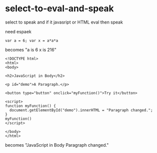 # select-to-eval-and-speak

select to speak and if it javasript or HTML eval then speak

need espaek

```
var a = 6; var x = a*a*a
```

becomes "a is 6 x is 216"

```
<!DOCTYPE html>
<html>
<body>

<h2>JavaScript in Body</h2>

<p id="demo">A Paragraph.</p>

<button type="button" onclick="myFunction()">Try it</button>

<script>
function myFunction() {
  document.getElementById("demo").innerHTML = "Paragraph changed.";
}
myFunction()
</script>

</body>
</html>
```
becomes "JavaScript in Body Paragraph changed."
